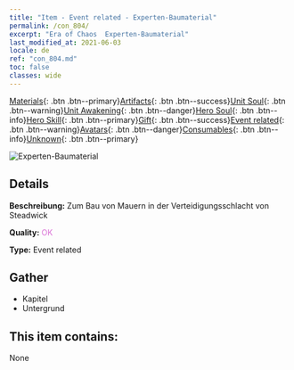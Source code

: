 ```yaml
---
title: "Item - Event related - Experten-Baumaterial"
permalink: /con_804/
excerpt: "Era of Chaos  Experten-Baumaterial"
last_modified_at: 2021-06-03
locale: de
ref: "con_804.md"
toc: false
classes: wide
---
```

 [Materials](/ItemsDE/){: .btn .btn--primary}[Artifacts](/ItemsDE/Artifacts/){: .btn .btn--success}[Unit Soul](/ItemsDE/UnitSoul/){: .btn .btn--warning}[Unit Awakening](/ItemsDE/UnitAwakening/){: .btn .btn--danger}[Hero Soul](/ItemsDE/HeroSoul/){: .btn .btn--info}[Hero Skill](/ItemsDE/HeroSkill/){: .btn .btn--primary}[Gift](/ItemsDE/Gift/){: .btn .btn--success}[Event related](/ItemsDE/Events/){: .btn .btn--warning}[Avatars](/ItemsDE/Avatars/){: .btn .btn--danger}[Consumables](/ItemsDE/Consumables/){: .btn .btn--info}[Unknown](/ItemsDE/Unknown/){: .btn .btn--primary}

 ![Experten-Baumaterial](/images/t/i_3062.png)

## Details
 **Beschreibung:** Zum Bau von Mauern in der Verteidigungsschlacht von Steadwick

 **Quality:** <span style="color: #DA70D6">OK</span>

 **Type:** Event related

## Gather

*    Kapitel 
*    Untergrund 

## This item contains:

  None

